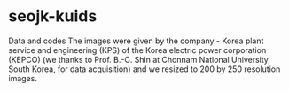 # seojk-kuids
Data and codes
The images were given by the company - Korea plant service and engineering (KPS) of the Korea electric power corporation (KEPCO) (we thanks to Prof. B.-C. Shin at Chonnam National University, South Korea, for data acquisition) and we resized to 200 by 250 resolution images.
